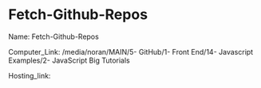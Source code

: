 # Fetch-Github-Repos

Name: Fetch-Github-Repos

Computer_Link: /media/noran/MAIN/5- GitHub/1- Front End/14- Javascript Examples/2- JavaScript Big Tutorials

Hosting_link: 

